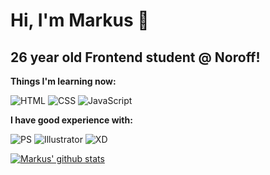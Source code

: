 # Hi, I'm Markus 👋

## 26 year old Frontend student @ Noroff!


**Things I'm learning now:**

![HTML](https://img.shields.io/badge/-HTML5-black?style=for-the-badge&logo=HTML5)
![CSS](https://img.shields.io/badge/-CSS3-black?style=for-the-badge&logo=css3)
![JavaScript](https://img.shields.io/badge/-JavaScript-black?style=for-the-badge&logo=javascript)

**I have good experience with:**

![PS](https://img.shields.io/badge/-photoshop-black?style=for-the-badge&logo=adobe-photoshop)
![Illustrator](https://img.shields.io/badge/-Illustrator-black?style=for-the-badge&logo=adobe-illustrator)
![XD](https://img.shields.io/badge/-XD-black?style=for-the-badge&logo=adobe-xd)

[![Markus' github stats](https://github-readme-stats.vercel.app/api?username=markusskov&show_icons=true&theme=dark)](https://github.com/markusskov/github-readme-stats)
